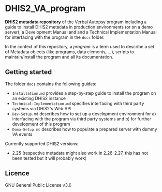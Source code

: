 # DHIS2_VA_program

**DHIS2 metadata repository** of the Verbal Autopsy program including a guide to install DHIS2 metadata in production environments (or on a demo server), a Development Manual and and a Technical Implementation Manual for interfacing with the program in the `docs` folder.

In the context of this repository, a _program_ is a term used to describe a set of Metadata objects (like programs, data elements, ...), scripts to maintain/install the program and all its documentation.

## Getting started

The folder `docs` contains the following guides:

- `Installation.md` provides a step-by-step guide to install the program on an existing DHIS2 instance
- `Technical-Implementation.md` specifies interfacing with third party systems via DHIS2's Web API
- `Dev-Setup.md` describes how to set up a development environment for a) interfacing with the program via third party systems and b) for further development of this program
- `Demo-Setup.md` describes how to populate a prepared server with dummy VA events

Currently supported DHIS2 versions:

- 2.25 (respective metadata might also work in 2.26-2.27, this has not been tested but it will probably work)

## Licence
GNU General Public License v3.0
